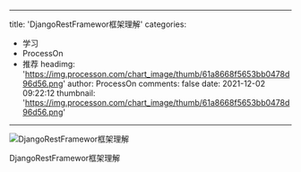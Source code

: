 
---
title: 'DjangoRestFramewor框架理解'
categories: 
 - 学习
 - ProcessOn
 - 推荐
headimg: 'https://img.processon.com/chart_image/thumb/61a8668f5653bb0478d96d56.png'
author: ProcessOn
comments: false
date: 2021-12-02 09:22:12
thumbnail: 'https://img.processon.com/chart_image/thumb/61a8668f5653bb0478d96d56.png'
---

<div>   
<img class="thumb" alt="DjangoRestFramewor框架理解" src="https://img.processon.com/chart_image/thumb/61a8668f5653bb0478d96d56.png" referrerpolicy="no-referrer">
<p>DjangoRestFramewor框架理解</p>  
</div>
            
